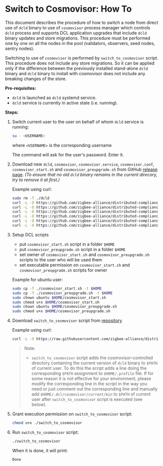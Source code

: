 # Switch to Cosmovisor: How To

This document describes the procedure of how to switch a node from direct use of
`dcld` binary to use of `cosmovisor` process manager which controls `dcld`
process and supports DCL application upgrades that include `dcld` binary updates
and store migrations. This procedure must be performed one by one on all the
nodes in the pool (validators, observers, seed nodes, sentry nodes).

Switching to use of `cosmovisor` is performed by `switch_to_cosmovisor` script.
This procedure does not include any store migrations. So it can be applied only
if the difference between the previously installed stand-alone `dcld` binary and
`dcld` binary to install with cosmovisor does not include any breaking changes
of the store.

**Pre-requisites:**

* `dcld` is launched as `dcld` systemd service.
* `dcld` service is currently in active state (i.e. running).

**Steps:**

1. Switch current user to the user on behalf of whom `dcld` service is running:

    ```bash
    su - <USERNAME>
    ```

    where `<USERNAME>` is the corresponding username

    The command will ask for the user's password. Enter it.

2. Download new `dcld`, `cosmovisor`, `cosmovisor.service`, `cosmovisor.conf`, `cosmovisor_start.sh` and `cosmovisor_preupgrade.sh` from GitHub
  [release page](https://github.com/zigbee-alliance/distributed-compliance-ledger/releases). *(To ensure that no old `dcld` binary remains in the current direcory, try to remove it at first.)*

    Example using curl:

    ```bash
    sudo rm -f ./dcld
    curl -L -O https://github.com/zigbee-alliance/distributed-compliance-ledger/releases/download/<release>/dcld
    curl -L -O https://github.com/zigbee-alliance/distributed-compliance-ledger/releases/download/<release>/cosmovisor
    curl -L -O https://github.com/zigbee-alliance/distributed-compliance-ledger/releases/download/<release>/cosmovisor.service
    curl -L -O https://github.com/zigbee-alliance/distributed-compliance-ledger/releases/download/<release>/cosmovisor.conf
    curl -L -O https://github.com/zigbee-alliance/distributed-compliance-ledger/releases/download/<release>/cosmovisor_start.sh
    curl -L -O https://github.com/zigbee-alliance/distributed-compliance-ledger/releases/download/<release>/cosmovisor_preupgrade.sh
    ```

3. Setup DCL scripts
    * put `cosmovisor_start.sh` script in a folder `$HOME`
    * put `cosmovisor_preupgrade.sh` script in a folder `$HOME`
    * set owner of `cosmovisor_start.sh` and `cosmovisor_preupgrade.sh` scripts to the user who will be used them
    * set executable permission on `cosmovisor_start.sh` and `cosmovisor_preupgrade.sh` scripts for owner

    Example for ubuntu user:

    ```bash
    sudo cp -f ./cosmovisor_start.sh -t $HOME
    sudo cp -f ./cosmovisor_preupgrade.sh -t $HOME
    sudo chown ubuntu $HOME/cosmovisor_start.sh
    sudo chmod u+x $HOME/cosmovisor_start.sh
    sudo chown ubuntu $HOME/cosmovisor_preupgrade.sh
    sudo chmod u+x $HOME/cosmovisor_preupgrade.sh
    ```

4. Download `switch_to_cosmovisor` script from [repository](../../deployment/scripts/)

    Example using curl:

    ```bash
    curl -L -O https://raw.githubusercontent.com/zigbee-alliance/distributed-compliance-ledger/master/deployment/scripts/switch_to_cosmovisor
    ```

    > Note:
    >
    > * `switch_to_cosmovisor` script adds the cosmovisor-controlled directory
    containing the current version of `dcld` binary to `$PATH` of current user.
    To do this the script adds a line doing the corresponding `$PATH` assignment
    to `$HOME/.profile` file. If for some reason it is not effective for your
    environment, please modify the corresponding line in the script in the way
    you need or just comment out the corresponding line and manually add
    `$HOME/.dcl/cosmovisor/current/bin` to `$PATH` of current user after
    `switch_to_cosmovisor` script is executed (see below).

5. Grant execution permission on `switch_to_cosmovisor` script:

    ```bash
    chmod u+x ./switch_to_cosmovisor
    ```

6. Run `switch_to_cosmovisor` script:

    ```bash
    ./switch_to_cosmovisor
    ```

    When it is done, it will print:

    ```bash
    Done
    ```
